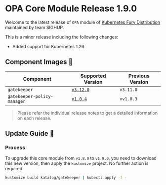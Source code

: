 # OPA Core Module Release 1.9.0

Welcome to the latest release of `OPA` module of [Kubernetes Fury Distribution](https://github.com/sighupio/fury-distribution) maintained by team SIGHUP.

This is a minor release including the following changes:

- Added support for Kubernetes 1.26

## Component Images 🚢

| Component                   | Supported Version                                                                     | Previous Version |
| --------------------------- | ------------------------------------------------------------------------------------- | ---------------- |
| `gatekeeper`                | [`v3.12.0`](https://github.com/open-policy-agent/gatekeeper/releases/tag/v3.12.0)      | `v3.11.0`         |
| `gatekeeper-policy-manager` | [`v1.0.4`](https://github.com/sighupio/gatekeeper-policy-manager/releases/tag/v1.0.4) | `vv1.0.3`         |

> Please refer the individual release notes to get a detailed information on each release.

## Update Guide 🦮

### Process

To upgrade this core module from `v1.8.0` to `v1.9.0`, you need to download this new version, then apply the `kustomize` project. No further action is required.

```bash
kustomize build katalog/gatekeeper | kubectl apply -f -
```
